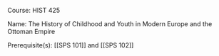 




Course: HIST 425

Name: The History of Childhood and Youth in Modern Europe and the Ottoman Empire

Prerequisite(s): [[SPS 101]] and [[SPS 102]]